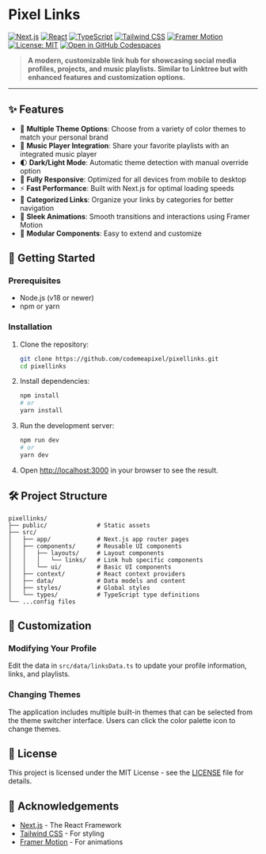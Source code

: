 # Pixel Links

[![Next.js](https://img.shields.io/badge/Next.js-15.3.0-black?logo=next.js&style=flat-square)](https://nextjs.org/)
[![React](https://img.shields.io/badge/React-19.0.0-61DAFB?logo=react&style=flat-square&logoColor=white)](https://react.dev/)
[![TypeScript](https://img.shields.io/badge/TypeScript-5.x-3178C6?logo=typescript&style=flat-square&logoColor=white)](https://www.typescriptlang.org/)
[![Tailwind CSS](https://img.shields.io/badge/Tailwind_CSS-3.4.17-38bdf8?logo=tailwindcss&style=flat-square&logoColor=white)](https://tailwindcss.com/)
[![Framer Motion](https://img.shields.io/badge/Framer_Motion-11.15.0-0055FF?logo=framer&style=flat-square&logoColor=white)](https://www.framer.com/motion/)
[![License: MIT](https://img.shields.io/github/license/CodeMeAPixel/portfolio?style=flat-square)](LICENSE)
[![Open in GitHub Codespaces](https://img.shields.io/badge/Codespaces-Open%20in%20GitHub-181717?logo=github&style=flat-square)](https://github.com/codemeapixel/portfolio/codespaces)

> **A modern, customizable link hub for showcasing social media profiles, projects, and music playlists. Similar to Linktree but with enhanced features and customization options.**

---

## ✨ Features

- 🎨 **Multiple Theme Options**: Choose from a variety of color themes to match your personal brand
- 🎵 **Music Player Integration**: Share your favorite playlists with an integrated music player
- 🌓 **Dark/Light Mode**: Automatic theme detection with manual override option
- 📱 **Fully Responsive**: Optimized for all devices from mobile to desktop
- ⚡ **Fast Performance**: Built with Next.js for optimal loading speeds
- 🔗 **Categorized Links**: Organize your links by categories for better navigation
- 💅 **Sleek Animations**: Smooth transitions and interactions using Framer Motion
- 🧩 **Modular Components**: Easy to extend and customize

## 🚀 Getting Started

### Prerequisites

- Node.js (v18 or newer)
- npm or yarn

### Installation

1. Clone the repository:
   ```bash
   git clone https://github.com/codemeapixel/pixellinks.git
   cd pixellinks
   ```

2. Install dependencies:
   ```bash
   npm install
   # or
   yarn install
   ```

3. Run the development server:
   ```bash
   npm run dev
   # or
   yarn dev
   ```

4. Open [http://localhost:3000](http://localhost:3000) in your browser to see the result.

## 🛠️ Project Structure

```
pixellinks/
├── public/              # Static assets
├── src/
│   ├── app/             # Next.js app router pages
│   ├── components/      # Reusable UI components
│   │   ├── layouts/     # Layout components
│   │   │   └── links/   # Link hub specific components
│   │   └── ui/          # Basic UI components
│   ├── context/         # React context providers
│   ├── data/            # Data models and content
│   ├── styles/          # Global styles
│   └── types/           # TypeScript type definitions
└── ...config files
```

## 🎨 Customization

### Modifying Your Profile

Edit the data in `src/data/linksData.ts` to update your profile information, links, and playlists.

### Changing Themes

The application includes multiple built-in themes that can be selected from the theme switcher interface. Users can click the color palette icon to change themes.

## 📄 License

This project is licensed under the MIT License - see the [LICENSE](LICENSE) file for details.

## 🙏 Acknowledgements

- [Next.js](https://nextjs.org/) - The React Framework
- [Tailwind CSS](https://tailwindcss.com/) - For styling
- [Framer Motion](https://www.framer.com/motion/) - For animations